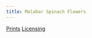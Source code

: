 ```yaml
---
title: Malabar Spinach Flowers
---
```

[Prints](https://pixels.com/featured/malabar-spinach-flowers-brady-lane.html)
[Licensing](https://licensing.pixels.com/featured/malabar-spinach-flowers-brady-lane.html)